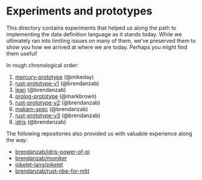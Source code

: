 # Experiments and prototypes

This directory contains experiments that helped us along the path to implementing the data definition language as it stands today.
While we ultimately ran into limiting issues on many of them, we've preserved them to show you how we arrived at where we are today.
Perhaps you might find them useful!

In rough chronological order:

1. [mercury-prototype](./mercury-prototype) (@mikeday)
2. [rust-prototype-v1](./rust-prototype-v1) (@brendanzab)
3. [lean](./lean) (@brendanzab)
4. [prolog-prototype](./prolog-prototype) (@markbrown)
5. [rust-prototype-v2](./rust-prototype-v2) (@brendanzab)
6. [makam-spec](./makam-spec) (@brendanzab)
7. [rust-prototype-v3](./rust-prototype-v3) (@brendanzab)
8. [idris](./idris) (@brendanzab)

The following repositories also provided us with valuable experience along the way:

- [brendanzab/idris-power-of-pi](https://github.com/brendanzab/idris-power-of-pi)
- [brendanzab/moniker](https://github.com/brendanzab/moniker)
- [pikelet-lang/pikelet](https://github.com/pikelet-lang/pikelet)
- [brendanzab/rust-nbe-for-mltt](https://github.com/brendanzab/rust-nbe-for-mltt)
